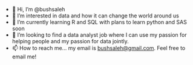 - 👋 Hi, I’m @bushsaleh
- 👀 I’m interested in data and how it can change the world around us
- 🌱 I’m currently learning R and SQL with plans to learn python and SAS soon
-  💞️ I’m looking to find a data analyst job where I can use my passion for helping people and my passion for data jointly.
- 📫 How to reach me... my email is bushsaleh@gmail.com. Feel free to email me!

<!---
bushsaleh/bushsaleh is a ✨ special ✨ repository because its `README.md` (this file) appears on your GitHub profile.
You can click the Preview link to take a look at your changes.
--->
